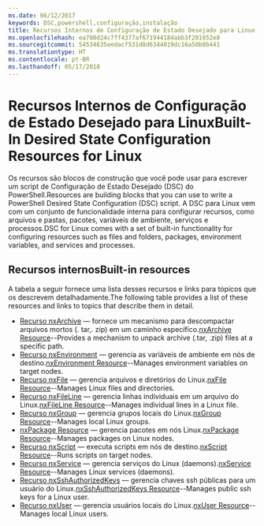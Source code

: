 ```yaml
---
ms.date: 06/12/2017
keywords: DSC,powershell,configuração,instalação
title: Recursos Internos de Configuração de Estado Desejado para Linux
ms.openlocfilehash: ea700d24c7ff4377af671944184abb3f201852e8
ms.sourcegitcommit: 54534635eedacf531d8d6344019dc16a50b8b441
ms.translationtype: HT
ms.contentlocale: pt-BR
ms.lasthandoff: 05/17/2018
---
```

# <a name="built-in-desired-state-configuration-resources-for-linux"></a><span data-ttu-id="0e92f-103">Recursos Internos de Configuração de Estado Desejado para Linux</span><span class="sxs-lookup"><span data-stu-id="0e92f-103">Built-In Desired State Configuration Resources for Linux</span></span>

<span data-ttu-id="0e92f-104">Os recursos são blocos de construção que você pode usar para escrever um script de Configuração de Estado Desejado (DSC) do PowerShell.</span><span class="sxs-lookup"><span data-stu-id="0e92f-104">Resources are building blocks that you can use to write a PowerShell Desired State Configuration (DSC) script.</span></span> <span data-ttu-id="0e92f-105">A DSC para Linux vem com um conjunto de funcionalidade interna para configurar recursos, como arquivos e pastas, pacotes, variáveis de ambiente, serviços e processos.</span><span class="sxs-lookup"><span data-stu-id="0e92f-105">DSC for Linux comes with a set of built-in functionality for configuring resources such as files and folders, packages, environment variables, and services and processes.</span></span>

## <a name="built-in-resources"></a><span data-ttu-id="0e92f-106">Recursos internos</span><span class="sxs-lookup"><span data-stu-id="0e92f-106">Built-in resources</span></span>

<span data-ttu-id="0e92f-107">A tabela a seguir fornece uma lista desses recursos e links para tópicos que os descrevem detalhadamente.</span><span class="sxs-lookup"><span data-stu-id="0e92f-107">The following table provides a list of these resources and links to topics that describe them in detail.</span></span>

* <span data-ttu-id="0e92f-108">[Recurso nxArchive](lnxArchiveResource.md) — fornece um mecanismo para descompactar arquivos mortos (. tar,. zip) em um caminho específico.</span><span class="sxs-lookup"><span data-stu-id="0e92f-108">[nxArchive Resource](lnxArchiveResource.md)--Provides a mechanism to unpack archive (.tar, .zip) files at a specific path.</span></span>
* <span data-ttu-id="0e92f-109">[Recurso nxEnvironment](lnxEnvironmentResource.md) — gerencia as variáveis de ambiente em nós de destino.</span><span class="sxs-lookup"><span data-stu-id="0e92f-109">[nxEnvironment Resource](lnxEnvironmentResource.md)--Manages environment variables on target nodes.</span></span>
* <span data-ttu-id="0e92f-110">[Recurso nxFile](lnxFileResource.md) — gerencia arquivos e diretórios do Linux.</span><span class="sxs-lookup"><span data-stu-id="0e92f-110">[nxFile Resource](lnxFileResource.md)--Manages Linux files and directories.</span></span>
* <span data-ttu-id="0e92f-111">[Recurso nxFileLine](lnxFileLineResource.md) — gerencia linhas individuais em um arquivo do Linux.</span><span class="sxs-lookup"><span data-stu-id="0e92f-111">[nxFileLine Resource](lnxFileLineResource.md)--Manages individual lines in a Linux file.</span></span>
* <span data-ttu-id="0e92f-112">[Recurso nxGroup](lnxGroupResource.md) — gerencia grupos locais do Linux.</span><span class="sxs-lookup"><span data-stu-id="0e92f-112">[nxGroup Resource](lnxGroupResource.md)--Manages local Linux groups.</span></span>
* <span data-ttu-id="0e92f-113">[nxPackage Resource](lnxPackageResource.md) — gerencia pacotes em nós Linux.</span><span class="sxs-lookup"><span data-stu-id="0e92f-113">[nxPackage Resource](lnxPackageResource.md)--Manages packages on Linux nodes.</span></span>
* <span data-ttu-id="0e92f-114">[Recurso nxScript](lnxScriptResource.md) — executa scripts em nós de destino.</span><span class="sxs-lookup"><span data-stu-id="0e92f-114">[nxScript Resource](lnxScriptResource.md)--Runs scripts on target nodes.</span></span>
* <span data-ttu-id="0e92f-115">[Recurso nxService](lnxServiceResource.md) — gerencia serviços do Linux (daemons).</span><span class="sxs-lookup"><span data-stu-id="0e92f-115">[nxService Resource](lnxServiceResource.md)--Manages Linux services (daemons).</span></span>
* <span data-ttu-id="0e92f-116">[Recurso nxSshAuthorizedKeys](lnxSshAuthorizedKeysResource.md) — gerencia chaves ssh públicas para um usuário do Linux.</span><span class="sxs-lookup"><span data-stu-id="0e92f-116">[nxSshAuthorizedKeys Resource](lnxSshAuthorizedKeysResource.md)--Manages public ssh keys for a Linux user.</span></span>
* <span data-ttu-id="0e92f-117">[Recurso nxUser](lnxUserResource.md) — gerencia usuários locais do Linux.</span><span class="sxs-lookup"><span data-stu-id="0e92f-117">[nxUser Resource](lnxUserResource.md)--Manages local Linux users.</span></span>